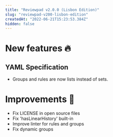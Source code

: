 ```yaml
---
title: "Reviewpad v2.0.0 (Lisbon Edition)"
slug: "reviewpad-v200-lisbon-edition"
createdAt: "2022-06-21T15:23:53.384Z"
hidden: false
---
```

# New features :fire: 

## YAML Specification
- Groups and rules are now lists instead of sets.

# Improvements :rocket: 

- Fix LICENSE in open source files
- Fix 'hasLinearHistory' built-in
- Improve linter for rules and groups
- Fix dynamic groups